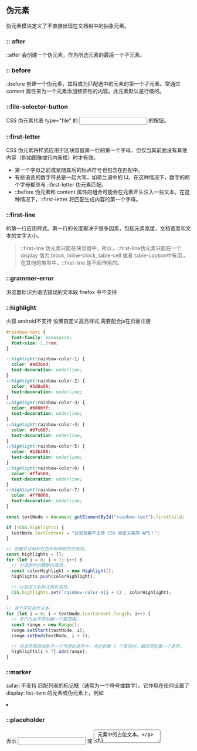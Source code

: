 ## 伪元素
伪元素模块定义了不直接出现在文档树中的抽象元素。

### :: after
::after 会创建一个伪元素，作为所选元素的最后一个子元素。


### :: before
::before 创建一个伪元素，其将成为匹配选中的元素的第一个子元素。常通过 content 属性来为一个元素添加修饰性的内容。此元素默认是行级的。

### ::file-selector-button
 CSS 伪元素代表 type="file" 的 <input> 的按钮。

### ::first-letter
 CSS 伪元素将样式应用于区块容器第一行的第一个字母，但仅当其前面没有其他内容（例如图像或行内表格）时才有效。
 - 第一个字母之前或紧随其后的标点符号也包含在匹配中。
 - 有些语言的数字符总是一起大写，如荷兰语中的 IJ。在这种情况下，数字的两个字母都应与 ::first-letter 伪元素匹配。
 - ::before 伪元素和 content 属性的组合可能会在元素开头注入一些文本。在这种情况下，::first-letter 将匹配生成内容的第一个字母。


 ### ::first-line
 的第一行应用样式。第一行的长度取决于很多因素，包括元素宽度，文档宽度和文本的文字大小。
 > ::first-line 伪元素只能在块容器中，所以，::first-line伪元素只能在一个 display 值为 block, inline-block, table-cell 或者 table-caption中有用.。在其他的类型中，::first-line 是不起作用的。

 ### ::grammer-error
 浏览器标识为语法错误的文本段
 firefox 中不支持

 ### ::highlight
火狐 android不支持
设置自定义高亮样式,需要配合js在页面注册
```css
#rainbow-text {
  font-family: monospace;
  font-size: 1.5rem;
}

::highlight(rainbow-color-1) {
  color: #ad26ad;
  text-decoration: underline;
}
::highlight(rainbow-color-2) {
  color: #5d0a99;
  text-decoration: underline;
}
::highlight(rainbow-color-3) {
  color: #0000ff;
  text-decoration: underline;
}
::highlight(rainbow-color-4) {
  color: #07c607;
  text-decoration: underline;
}
::highlight(rainbow-color-5) {
  color: #b3b308;
  text-decoration: underline;
}
::highlight(rainbow-color-6) {
  color: #ffa500;
  text-decoration: underline;
}
::highlight(rainbow-color-7) {
  color: #ff0000;
  text-decoration: underline;
}
```
```javascript
const textNode = document.getElementById("rainbow-text").firstChild;

if (!CSS.highlights) {
  textNode.textContent = "此浏览器不支持 CSS 自定义高亮 API！";
}

// 创建并注册彩虹色中每种颜色的高亮。
const highlights = [];
for (let i = 0; i < 7; i++) {
  // 为该颜色创建新的高亮。
  const colorHighlight = new Highlight();
  highlights.push(colorHighlight);

  // 以自定义名称注册此高亮。
  CSS.highlights.set(`rainbow-color-${i + 1}`, colorHighlight);
}

// 逐个字符迭代文本。
for (let i = 0; i < textNode.textContent.length; i++) {
  // 专门为此字符创建一个新范围。
  const range = new Range();
  range.setStart(textNode, i);
  range.setEnd(textNode, i + 1);

  // 将该范围添加到下一个可用的高亮中，当达到第 7 个高亮时，循环回到第一个高亮。
  highlights[i % 7].add(range);
}

```

### ::marker
safari 不支持
匹配列表的标记框（通常为一个符号或数字）。它作用在任何设置了 display: list-item 的元素或伪元素上，例如 <li>


### ::placeholder
表示 <input> 或 <textarea> 元素中的占位文本。

### ::selection
firefox safri 不支持
应用于文档中被用户高亮的部分（比如使用鼠标或其他选择设备选中的部分）。

### ::spelling-error
表示浏览器标记为不正确拼写的文本段。
firefox 不支持

### ::target-text
代表了浏览器在支持文本片段技术时所滚动到的文字。它使得作者可以选择高亮一段文字的方式。
高亮效果是临时的，页面刷新后会消失
只有通过点击链接或手动输入 URL 时才会触发高亮


### ::backdrop
背景遮罩。一个与视口大小相同的盒子，会被渲染在任何顶层展示元素的下方
backdrop在以下三种情况下会出现
1. 全屏API，element.requestFullscreen()
2. HTMLDialogElememt。showModal() 调用在顶层显示dialog元素
3. HTMLElement.showPopvoer() 显示弹出框


### ::cue
firefox 不支持
匹配所选原则的WebVTT提示，用于字幕


### ::detail-content
火狐、safari不支持
匹配 detail 元素的内容
```html
<details>
  <summary>click me</summary>
  <p>这是详情</p>
</details>
<style>
  details::details-content {
    background-color: #a29bfe;
  }
</style>
```

### ::part
匹配Shadow DOM中的part属性元素
```html
<template id="tabbed-custom-element">
  <style type="text/css">
    *,
    ::before,
    ::after {
      box-sizing: border-box;
      padding: 1rem;
    }
    :host {
      display: flex;
    }
  </style>
  <div part="tab active">Tab 1</div>
  <div part="tab">Tab 2</div>
  <div part="tab">Tab 3</div>
</template>

<tabbed-custom-element></tabbed-custom-element>
<style>
  tabbed-custom-element::part(tab) {
    color: #0c0dcc;
    border-bottom: transparent solid 2px;
  }

  tabbed-custom-element::part(tab):hover {
    background-color: #0c0d19;
    border-color: #0c0d33;
  }

  tabbed-custom-element::part(tab):hover:active {
    background-color: #0c0d33;
  }

  tabbed-custom-element::part(tab):focus {
    box-shadow:
      0 0 0 1px #0a84ff inset,
      0 0 0 1px #0a84ff,
      0 0 0 4px rgba(10, 132, 255, 0.3);
  }

  tabbed-custom-element::part(active) {
    color: #0060df;
    border-color: #0a84ff !important;
  }

</style>
<script>
  let template = document.querySelector("#tabbed-custom-element");
globalThis.customElements.define(
  template.id,
  class extends HTMLElement {
    constructor() {
      super();
      this.attachShadow({ mode: "open" });
      this.shadowRoot.appendChild(template.content);
    }
  },
);

</script>
```

### ::slotted
放在插槽中的元素
```css
/* 选择插槽内容任意元素 */
::slotted(*) {
  font-weight: bold;
}

/* 选择插槽内的任意 <span> 元素 */
::slotted(span) {
  font-weight: bold;
}

```